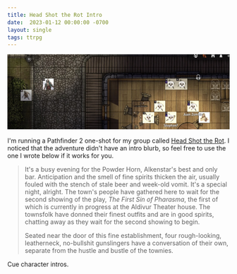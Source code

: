 ```yaml
---
title: Head Shot the Rot Intro
date:  2023-01-12 00:00:00 -0700
layout: single
tags: ttrpg
---
```


![Foundry Screenshot](/images/headshot.jpg)

I'm running a Pathfinder 2 one-shot for my group called [Head Shot the Rot](https://paizo.com/products/btq02aoq?Pathfinder-OneShot-3-Head-Shot-the-Rot). I noticed that the adventure didn't have an intro blurb, so feel free to use the one I wrote below if it works for you.

<!--more-->

> It's a busy evening for the Powder Horn, Alkenstar's best and only bar. Anticipation and the smell of fine spirits thicken the air, usually fouled with the stench of stale beer and week-old vomit. It's a special night, alright. The town's people have gathered here to wait for the second showing of the play, *The First Sin of Pharasma*, the first of which is currently in progress at the Aldivur Theater house. The townsfolk have donned their finest outfits and are in good spirits, chatting away as they wait for the second showing to begin.
>
> Seated near the door of this fine establishment, four rough-looking, leatherneck, no-bullshit gunslingers have a conversation of their own, separate from the hustle and bustle of the townies.

Cue character intros.
